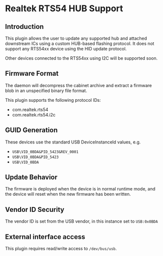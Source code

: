 Realtek RTS54 HUB Support
=========================

Introduction
------------

This plugin allows the user to update any supported hub and attached downstream
ICs using a custom HUB-based flashing protocol. It does not support any RTS54xx
device using the HID update protocol.

Other devices connected to the RTS54xx using I2C will be supported soon.

Firmware Format
---------------

The daemon will decompress the cabinet archive and extract a firmware blob in
an unspecified binary file format.

This plugin supports the following protocol IDs:

 * com.realtek.rts54
 * com.realtek.rts54.i2c

GUID Generation
---------------

These devices use the standard USB DeviceInstanceId values, e.g.

 * `USB\VID_0BDA&PID_5423&REV_0001`
 * `USB\VID_0BDA&PID_5423`
 * `USB\VID_0BDA`

Update Behavior
---------------

The firmware is deployed when the device is in normal runtime mode, and the
device will reset when the new firmware has been written.

Vendor ID Security
------------------

The vendor ID is set from the USB vendor, in this instance set to `USB:0x0BDA`

External interface access
-------------------------
This plugin requires read/write access to `/dev/bus/usb`.
